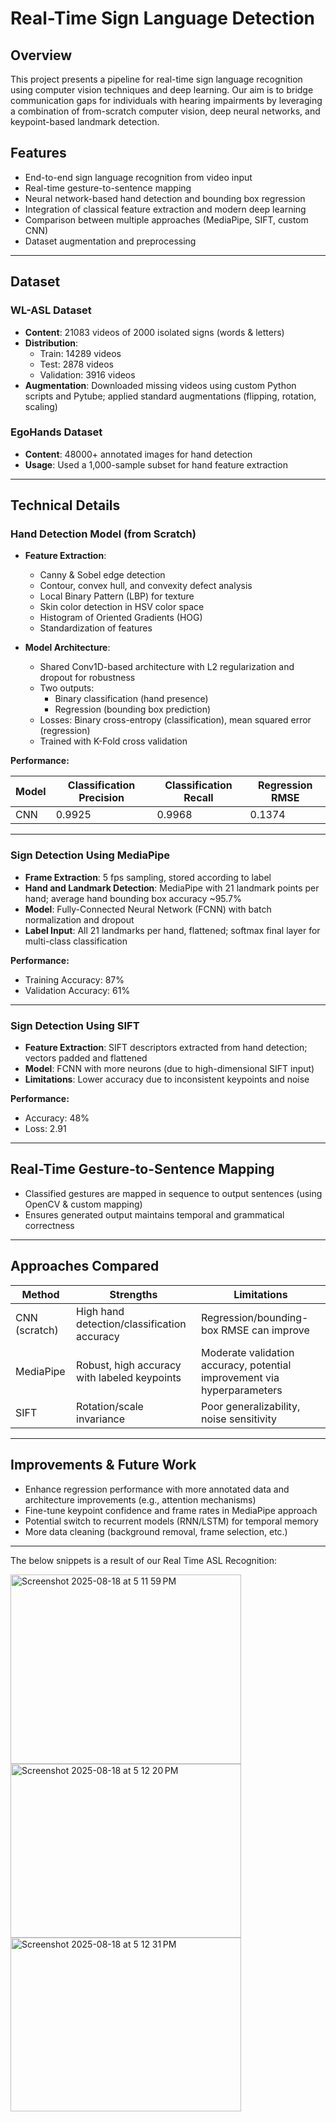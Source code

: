 
# Real-Time Sign Language Detection

## Overview

This project presents a pipeline for real-time sign language recognition using computer vision techniques and deep learning. Our aim is to bridge communication gaps for individuals with hearing impairments by leveraging a combination of from-scratch computer vision, deep neural networks, and keypoint-based landmark detection.

## Features

- End-to-end sign language recognition from video input
- Real-time gesture-to-sentence mapping
- Neural network-based hand detection and bounding box regression
- Integration of classical feature extraction and modern deep learning
- Comparison between multiple approaches (MediaPipe, SIFT, custom CNN)
- Dataset augmentation and preprocessing

---

## Dataset

### WL-ASL Dataset

- **Content**: 21083 videos of 2000 isolated signs (words & letters)
- **Distribution**:
  - Train: 14289 videos
  - Test: 2878 videos
  - Validation: 3916 videos
- **Augmentation**: Downloaded missing videos using custom Python scripts and Pytube; applied standard augmentations (flipping, rotation, scaling)

### EgoHands Dataset

- **Content**: 48000+ annotated images for hand detection
- **Usage**: Used a 1,000-sample subset for hand feature extraction

---

## Technical Details

### Hand Detection Model (from Scratch)

- **Feature Extraction**:
  - Canny & Sobel edge detection
  - Contour, convex hull, and convexity defect analysis
  - Local Binary Pattern (LBP) for texture
  - Skin color detection in HSV color space
  - Histogram of Oriented Gradients (HOG)
  - Standardization of features

- **Model Architecture**:
  - Shared Conv1D-based architecture with L2 regularization and dropout for robustness
  - Two outputs:
    - Binary classification (hand presence)
    - Regression (bounding box prediction)
  - Losses: Binary cross-entropy (classification), mean squared error (regression)
  - Trained with K-Fold cross validation

**Performance:**

| Model | Classification Precision | Classification Recall | Regression RMSE |
|-------|-------------------------|----------------------|-----------------|
| CNN   | 0.9925                  | 0.9968               | 0.1374          |

---

### Sign Detection Using MediaPipe

- **Frame Extraction**: 5 fps sampling, stored according to label
- **Hand and Landmark Detection**: MediaPipe with 21 landmark points per hand; average hand bounding box accuracy ~95.7%
- **Model**: Fully-Connected Neural Network (FCNN) with batch normalization and dropout
- **Label Input**: All 21 landmarks per hand, flattened; softmax final layer for multi-class classification

**Performance:**

- Training Accuracy: 87%
- Validation Accuracy: 61%

---

### Sign Detection Using SIFT

- **Feature Extraction**: SIFT descriptors extracted from hand detection; vectors padded and flattened
- **Model**: FCNN with more neurons (due to high-dimensional SIFT input)
- **Limitations**: Lower accuracy due to inconsistent keypoints and noise

**Performance:**

- Accuracy: 48%
- Loss: 2.91

---

## Real-Time Gesture-to-Sentence Mapping

- Classified gestures are mapped in sequence to output sentences (using OpenCV & custom mapping)
- Ensures generated output maintains temporal and grammatical correctness

---

## Approaches Compared

| Method      | Strengths                        | Limitations                     |
|-------------|----------------------------------|---------------------------------|
| CNN (scratch) | High hand detection/classification accuracy | Regression/bounding-box RMSE can improve |
| MediaPipe   | Robust, high accuracy with labeled keypoints | Moderate validation accuracy, potential improvement via hyperparameters |
| SIFT        | Rotation/scale invariance        | Poor generalizability, noise sensitivity |

---

## Improvements & Future Work

- Enhance regression performance with more annotated data and architecture improvements (e.g., attention mechanisms)
- Fine-tune keypoint confidence and frame rates in MediaPipe approach
- Potential switch to recurrent models (RNN/LSTM) for temporal memory
- More data cleaning (background removal, frame selection, etc.)

---

The below snippets is a result of our Real Time ASL Recognition:

<img width="369" height="303" alt="Screenshot 2025-08-18 at 5 11 59 PM" src="https://github.com/user-attachments/assets/5a7a3d5d-446a-4716-a2ed-ecddcca76fe1" />
<img width="369" height="278" alt="Screenshot 2025-08-18 at 5 12 20 PM" src="https://github.com/user-attachments/assets/f22f4a89-8c5f-4775-a855-ac44f2e99e3c" />
<img width="369" height="278" alt="Screenshot 2025-08-18 at 5 12 31 PM" src="https://github.com/user-attachments/assets/d16ac634-4fee-4836-bdff-20933f34eede" />



